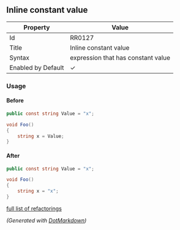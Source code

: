 ## Inline constant value

| Property           | Value                              |
| ------------------ | ---------------------------------- |
| Id                 | RR0127                             |
| Title              | Inline constant value              |
| Syntax             | expression that has constant value |
| Enabled by Default | &#x2713;                           |

### Usage

#### Before

```csharp
public const string Value = "x";

void Foo()
{
    string x = Value;
}
```

#### After

```csharp
public const string Value = "x";

void Foo()
{
    string x = "x";
}
```

[full list of refactorings](Refactorings.md)

*\(Generated with [DotMarkdown](http://github.com/JosefPihrt/DotMarkdown)\)*